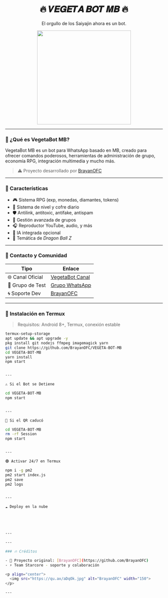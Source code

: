<h1 align="center">🔥 𝑽𝑬𝑮𝑬𝑻𝑨 𝑩𝑶𝑻 𝑴𝑩 🔥</h1>
<p align="center">El orgullo de los Saiyajin ahora es un bot.</p>

<div align="center">
  <img src="https://qu.ax/zKuno.jpg" width="300" />
</div>

---

### 👑 ¿Qué es VegetaBot MB?

VegetaBot MB es un bot para WhatsApp basado en MB, creado para ofrecer comandos poderosos, herramientas de administración de grupo, economía RPG, integración multimedia y mucho más.

> ⚠️ Proyecto desarrollado por [BrayanOFC](https://github.com/brayan127p)

---

### 🚀 Características

- 🎮 Sistema RPG (exp, monedas, diamantes, tokens)
- 👑 Sistema de nivel y cofre diario
- 🛡 Antilink, antitoxic, antifake, antispam
- 👥 Gestión avanzada de grupos
- 🎧 Reproductor YouTube, audio, y más
- 🧠 IA integrada opcional
- 🌌 Temática de *Dragon Ball Z*

---

### 📱 Contacto y Comunidad

| Tipo        | Enlace |
|-------------|--------|
| 🌐 Canal Oficial | [VegetaBot Canal](https://whatsapp.com/channel/0029VagYdbFEwEk5htUejk0t) |
| 🧪 Grupo de Test | [Grupo WhatsApp](https://chat.whatsapp.com/Jjs2l4X3LdP7RHr06WsasW) |
| 🌀 Soporte Dev   | [BrayanOFC](https://wa.me/526641784469) |

---

### 📲 Instalación en Termux

> Requisitos: Android 8+, Termux, conexión estable

```bash
termux-setup-storage
apt update && apt upgrade -y
pkg install git nodejs ffmpeg imagemagick yarn
git clone https://github.com/BrayanOFC/VEGETA-BOT-MB
cd VEGETA-BOT-MB
yarn install
npm start


---

⚠️ Si el Bot se Detiene

cd VEGETA-BOT-MB
npm start


---

🔁 Si el QR caducó

cd VEGETA-BOT-MB
rm -rf Session
npm start


---

🟢 Activar 24/7 en Termux

npm i -g pm2
pm2 start index.js
pm2 save
pm2 logs


---

☁️ Deploy en la nube





---

---

### 🔥 Créditos

- 👾 Proyecto original: [BrayanOFC](https://github.com/BrayanOFC)
- ⚡ Team Starcore - soporte y colaboración

<p align="center">
  <img src="https://qu.ax/aDqOk.jpg" alt="BrayanOFC" width="150">
</p>

---
